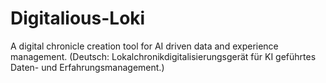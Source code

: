 # Digitalious-Loki
A digital chronicle creation tool for AI driven data and experience management. (Deutsch: Lokalchronikdigitalisierungsgerät für KI geführtes Daten- und Erfahrungsmanagement.)
